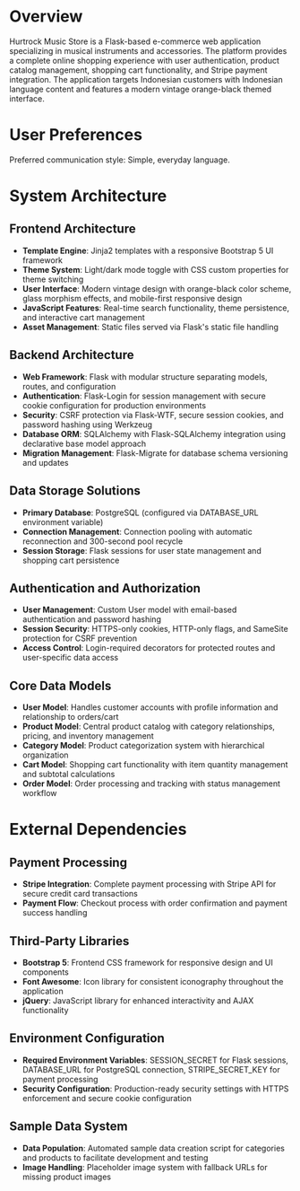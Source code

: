 # Overview

Hurtrock Music Store is a Flask-based e-commerce web application specializing in musical instruments and accessories. The platform provides a complete online shopping experience with user authentication, product catalog management, shopping cart functionality, and Stripe payment integration. The application targets Indonesian customers with Indonesian language content and features a modern vintage orange-black themed interface.

# User Preferences

Preferred communication style: Simple, everyday language.

# System Architecture

## Frontend Architecture
- **Template Engine**: Jinja2 templates with a responsive Bootstrap 5 UI framework
- **Theme System**: Light/dark mode toggle with CSS custom properties for theme switching
- **User Interface**: Modern vintage design with orange-black color scheme, glass morphism effects, and mobile-first responsive design
- **JavaScript Features**: Real-time search functionality, theme persistence, and interactive cart management
- **Asset Management**: Static files served via Flask's static file handling

## Backend Architecture
- **Web Framework**: Flask with modular structure separating models, routes, and configuration
- **Authentication**: Flask-Login for session management with secure cookie configuration for production environments
- **Security**: CSRF protection via Flask-WTF, secure session cookies, and password hashing using Werkzeug
- **Database ORM**: SQLAlchemy with Flask-SQLAlchemy integration using declarative base model approach
- **Migration Management**: Flask-Migrate for database schema versioning and updates

## Data Storage Solutions
- **Primary Database**: PostgreSQL (configured via DATABASE_URL environment variable)
- **Connection Management**: Connection pooling with automatic reconnection and 300-second pool recycle
- **Session Storage**: Flask sessions for user state management and shopping cart persistence

## Authentication and Authorization
- **User Management**: Custom User model with email-based authentication and password hashing
- **Session Security**: HTTPS-only cookies, HTTP-only flags, and SameSite protection for CSRF prevention
- **Access Control**: Login-required decorators for protected routes and user-specific data access

## Core Data Models
- **User Model**: Handles customer accounts with profile information and relationship to orders/cart
- **Product Model**: Central product catalog with category relationships, pricing, and inventory management
- **Category Model**: Product categorization system with hierarchical organization
- **Cart Model**: Shopping cart functionality with item quantity management and subtotal calculations
- **Order Model**: Order processing and tracking with status management workflow

# External Dependencies

## Payment Processing
- **Stripe Integration**: Complete payment processing with Stripe API for secure credit card transactions
- **Payment Flow**: Checkout process with order confirmation and payment success handling

## Third-Party Libraries
- **Bootstrap 5**: Frontend CSS framework for responsive design and UI components
- **Font Awesome**: Icon library for consistent iconography throughout the application
- **jQuery**: JavaScript library for enhanced interactivity and AJAX functionality

## Environment Configuration
- **Required Environment Variables**: SESSION_SECRET for Flask sessions, DATABASE_URL for PostgreSQL connection, STRIPE_SECRET_KEY for payment processing
- **Security Configuration**: Production-ready security settings with HTTPS enforcement and secure cookie configuration

## Sample Data System
- **Data Population**: Automated sample data creation script for categories and products to facilitate development and testing
- **Image Handling**: Placeholder image system with fallback URLs for missing product images